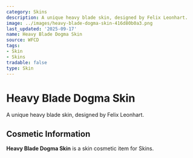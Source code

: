 ```yaml
---
category: Skins
description: A unique heavy blade skin, designed by Felix Leonhart.
image: ../images/heavy-blade-dogma-skin-416d80b0a3.png
last_updated: '2025-09-17'
name: Heavy Blade Dogma Skin
source: WFCD
tags:
- Skin
- Skins
tradable: false
type: Skin
---
```


# Heavy Blade Dogma Skin

A unique heavy blade skin, designed by Felix Leonhart.

## Cosmetic Information

**Heavy Blade Dogma Skin** is a skin cosmetic item for Skins.

